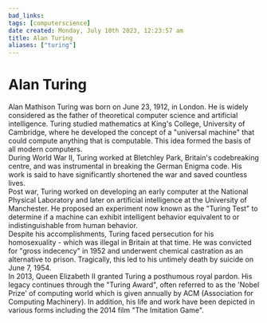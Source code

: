 ```yaml
---
bad_links: 
tags: [computerscience]
date created: Monday, July 10th 2023, 12:23:57 am
title: Alan Turing
aliases: ["turing"]
---
```


# Alan Turing

Alan Mathison Turing was born on June 23, 1912, in London. He is widely considered as the father of theoretical computer science and artificial intelligence. Turing studied mathematics at King's College, University of Cambridge, where he developed the concept of a "universal machine" that could compute anything that is computable. This idea formed the basis of all modern computers.  
During World War II, Turing worked at Bletchley Park, Britain's codebreaking centre, and was instrumental in breaking the German Enigma code. His work is said to have significantly shortened the war and saved countless lives.  
Post war, Turing worked on developing an early computer at the National Physical Laboratory and later on artificial intelligence at the University of Manchester. He proposed an experiment now known as the "Turing Test" to determine if a machine can exhibit intelligent behavior equivalent to or indistinguishable from human behavior.  
Despite his accomplishments, Turing faced persecution for his homosexuality - which was illegal in Britain at that time. He was convicted for "gross indecency" in 1952 and underwent chemical castration as an alternative to prison. Tragically, this led to his untimely death by suicide on June 7, 1954.  
In 2013, Queen Elizabeth II granted Turing a posthumous royal pardon. His legacy continues through the "Turing Award", often referred to as the 'Nobel Prize' of computing world which is given annually by ACM (Association for Computing Machinery). In addition, his life and work have been depicted in various forms including the 2014 film "The Imitation Game".  
